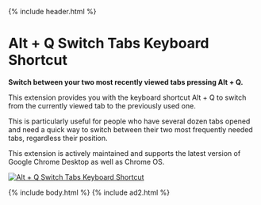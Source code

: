 {% include header.html %}

# Alt + Q Switch Tabs Keyboard Shortcut

**Switch between your two most recently viewed tabs pressing Alt + Q.**

This extension provides you with the keyboard shortcut Alt + Q to switch from the currently viewed tab to the previously used one.

This is particularly useful for people who have several dozen tabs opened and need a quick way to switch between their two most frequently needed tabs, regardless their position.

This extension is actively maintained and supports the latest version of Google Chrome Desktop as well as Chrome OS.

[![Alt + Q Switch Tabs Keyboard Shortcut
](https://i.imgur.com/V0t6Kz9.png)](https://chrome.google.com/webstore/detail/alt-%20-q-switch-tabs-keybo/odhjcgnlbagjllfbilicalpigimhdcll)

{% include body.html %}
{% include ad2.html %}
